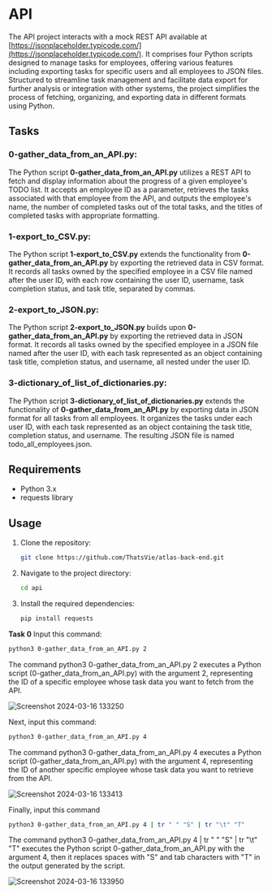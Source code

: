 # API

The API project interacts with a mock REST API available at [https://jsonplaceholder.typicode.com/](https://jsonplaceholder.typicode.com/). It comprises four Python scripts designed to manage tasks for employees, offering various features including exporting tasks for specific users and all employees to JSON files. Structured to streamline task management and facilitate data export for further analysis or integration with other systems, the project simplifies the process of fetching, organizing, and exporting data in different formats using Python.


## Tasks

### 0-gather_data_from_an_API.py:

The Python script **0-gather_data_from_an_API.py** utilizes a REST API to fetch and display information about the progress of a given employee's TODO list. It accepts an employee ID as a parameter, retrieves the tasks associated with that employee from the API, and outputs the employee's name, the number of completed tasks out of the total tasks, and the titles of completed tasks with appropriate formatting.

### 1-export_to_CSV.py:

The Python script **1-export_to_CSV.py** extends the functionality from **0-gather_data_from_an_API.py** by exporting the retrieved data in CSV format. It records all tasks owned by the specified employee in a CSV file named after the user ID, with each row containing the user ID, username, task completion status, and task title, separated by commas.

### 2-export_to_JSON.py:

The Python script **2-export_to_JSON.py** builds upon **0-gather_data_from_an_API.py** by exporting the retrieved data in JSON format. It records all tasks owned by the specified employee in a JSON file named after the user ID, with each task represented as an object containing task title, completion status, and username, all nested under the user ID.

### 3-dictionary_of_list_of_dictionaries.py:

The Python script **3-dictionary_of_list_of_dictionaries.py** extends the functionality of  **0-gather_data_from_an_API.py** by exporting data in JSON format for all tasks from all employees. It organizes the tasks under each user ID, with each task represented as an object containing the task title, completion status, and username. The resulting JSON file is named todo_all_employees.json.


## Requirements

- Python 3.x
- requests library

## Usage

1. Clone the repository:

    ```bash
    git clone https://github.com/ThatsVie/atlas-back-end.git
    ```

2. Navigate to the project directory:

    ```bash
    cd api
    ```

3. Install the required dependencies:

    ```bash
    pip install requests
    ```
**Task 0**
Input this command:
```bash
python3 0-gather_data_from_an_API.py 2
```

The command python3 0-gather_data_from_an_API.py 2 executes a Python script (0-gather_data_from_an_API.py) with the argument 2, representing the ID of a specific employee whose task data you want to fetch from the API.

![Screenshot 2024-03-16 133250](https://github.com/ThatsVie/atlas-back-end/assets/143755961/97a5ec43-8876-4da1-89ef-b88477caa151)

Next, input this command:
```bash
python3 0-gather_data_from_an_API.py 4
```

The command python3 0-gather_data_from_an_API.py 4 executes a Python script (0-gather_data_from_an_API.py) with the argument 4, representing the ID of another specific employee whose task data you want to retrieve from the API.

![Screenshot 2024-03-16 133413](https://github.com/ThatsVie/atlas-back-end/assets/143755961/9b3bab03-4de4-48bc-84ea-29009d86ab82)

Finally, input this command
```bash
python3 0-gather_data_from_an_API.py 4 | tr " " "S" | tr "\t" "T"
```

The command python3 0-gather_data_from_an_API.py 4 | tr " " "S" | tr "\t" "T" executes the Python script 0-gather_data_from_an_API.py with the argument 4, then it replaces spaces with "S" and tab characters with "T" in the output generated by the script.

![Screenshot 2024-03-16 133950](https://github.com/ThatsVie/atlas-back-end/assets/143755961/451649d1-61eb-4c45-b3a5-065725348fb0)
